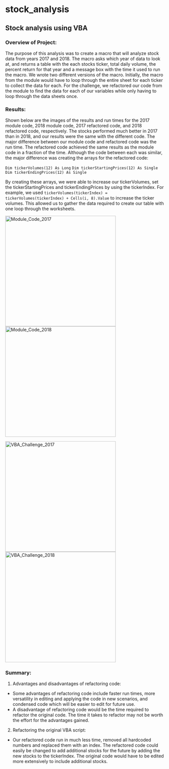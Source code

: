 # stock_analysis
## Stock analysis using VBA

### Overview of Project:

The purpose of this analysis was to create a macro that will analyze stock data from years 2017 and 2018. The macro asks which year of data to look at, and returns a table with the each stocks ticker, total daily volume, the percent return for that year and a message box with the time it used to run the macro. We wrote two different versions of the macro. Initially, the macro from the module would have to loop through the entire sheet for each ticker to collect the data for each. For the challenge, we refactored our code from the module to find the data for each of our variables while only having to loop through the data sheets once.


### Results: 

Shown below are the images of the results and run times for the 2017 module code, 2018 module code, 2017 refactored code, and 2018 refactored code, respectively. The stocks performed much better in 2017 than in 2018, and our results were the same with the different code. The major difference between our module code and refactored code was the run time. The refactored code achieved the same results as the module code in a fraction of the time. Although the code between each was similar, the major difference was creating the arrays for the refactored code:

`Dim tickerVolumes(12) As Long`
`Dim tickerStartingPrices(12) As Single`
`Dim tickerEndingPrices(12) As Single`

By creating these arrays, we were able to increase our tickerVolumes, set the tickerStartingPrices and tickerEndingPrices by using the tickerIndex. For example, we used `tickerVolumes(tickerIndex) = tickerVolumes(tickerIndex) + Cells(i, 8).Value` to increase the ticker volumes. This allowed us to gather the data required to create our table with one loop through the worksheets.

<img width="350" alt="Module_Code_2017" src="https://user-images.githubusercontent.com/78509850/112691003-e919e300-8e39-11eb-8181-eff19664b88c.png"> <img width="350" alt="Module_Code_2018" src="https://user-images.githubusercontent.com/78509850/112691004-e9b27980-8e39-11eb-852a-b84127987d6e.png">

<img width="350" alt="VBA_Challenge_2017" src="https://user-images.githubusercontent.com/78509850/112691005-e9b27980-8e39-11eb-8dd2-a9e9508f995a.png"> <img width="350" alt="VBA_Challenge_2018" src="https://user-images.githubusercontent.com/78509850/112691006-e9b27980-8e39-11eb-9d31-958ca50fe1c1.png">


### Summary: 

1. Advantages and disadvantages of refactoring code:
- Some advantages of refactoring code include faster run times, more versatility in editing and applying the code in new scenarios, and condensed code which will be easier to edit for future use.
- A disadvantage of refactoring code would be the time required to refactor the original code. The time it takes to refactor may not be worth the effort for the advantages gained.

2. Refactoring the original VBA script:
- Our refactored code run in much less time, removed all hardcoded numbers and replaced them with an index. The refactored code could easily be changed to add additional stocks for the future by adding the new stocks to the tickerIndex. The original code would have to be edited more extensively to include additional stocks.
